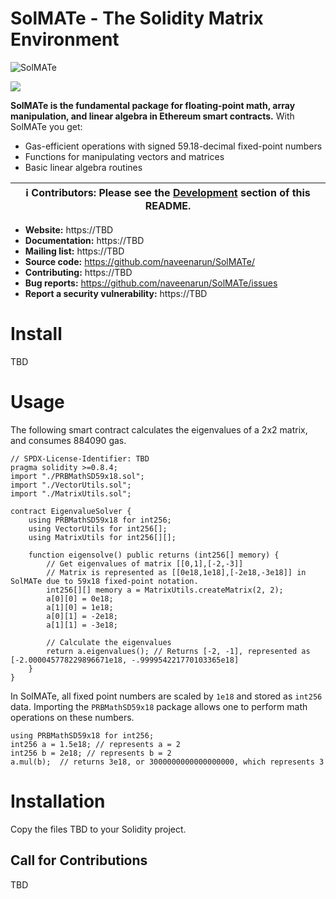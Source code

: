 # SolMATe - The Solidity Matrix Environment

![SolMATe](https://user-images.githubusercontent.com/5258974/147442299-12cafaa8-02f9-4ba4-b570-1f10ba70ddb3.png)

![](https://img.shields.io/badge/PRs-welcome-brightgreen)

**SolMATe is the fundamental package for floating-point math, array manipulation, and linear algebra in Ethereum smart contracts.** With SolMATe you get:

- Gas-efficient operations with signed 59.18-decimal fixed-point numbers
- Functions for manipulating vectors and matrices
- Basic linear algebra routines

| ℹ️ **Contributors**: Please see the [Development](#development) section of this README. |
| --- |

- **Website:** https://TBD
- **Documentation:** https://TBD
- **Mailing list:** https://TBD
- **Source code:** https://github.com/naveenarun/SolMATe/
- **Contributing:** https://TBD
- **Bug reports:** https://github.com/naveenarun/SolMATe/issues
- **Report a security vulnerability:** https://TBD

# Install

TBD

# Usage

The following smart contract calculates the eigenvalues of a 2x2 matrix, and consumes 884090 gas.

```solidity
// SPDX-License-Identifier: TBD
pragma solidity >=0.8.4;
import "./PRBMathSD59x18.sol";
import "./VectorUtils.sol";
import "./MatrixUtils.sol";

contract EigenvalueSolver {
    using PRBMathSD59x18 for int256;
    using VectorUtils for int256[];
    using MatrixUtils for int256[][];
    
    function eigensolve() public returns (int256[] memory) {
        // Get eigenvalues of matrix [[0,1],[-2,-3]]
        // Matrix is represented as [[0e18,1e18],[-2e18,-3e18]] in SolMATe due to 59x18 fixed-point notation.
        int256[][] memory a = MatrixUtils.createMatrix(2, 2);
        a[0][0] = 0e18;
        a[1][0] = 1e18;
        a[0][1] = -2e18;
        a[1][1] = -3e18;
        
        // Calculate the eigenvalues
        return a.eigenvalues(); // Returns [-2, -1], represented as [-2.000045778229896671e18, -.999954221770103365e18]
    }
}
```

In SolMATe, all fixed point numbers are scaled by `1e18` and stored as `int256` data. Importing the `PRBMathSD59x18` package allows one to perform math operations on these numbers.

```solidity
using PRBMathSD59x18 for int256;
int256 a = 1.5e18; // represents a = 2
int256 b = 2e18; // represents b = 2
a.mul(b);  // returns 3e18, or 3000000000000000000, which represents 3
```


# Installation

Copy the files TBD to your Solidity project.



Call for Contributions
----------------------

TBD


